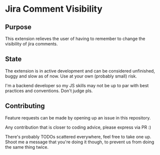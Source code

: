 # Jira Comment Visibility

## Purpose

This extension relieves the user of having to remember to change the visibility of jira comments.

## State

The extension is in active development and can be considered unfinished, buggy and slow as of now.
Use at your own (probably small) risk.

I'm a backend developer so my JS skills may not be up to par with best practices and conventions. Don't judge pls.

## Contributing

Feature requests can be made by opening up an issue in this repository.

Any contribution that is closer to coding advice, please express via PR :)

There's probably TODOs scattered everywhere, feel free to take one up.
Shoot me a message that you're doing it though, to prevent us from doing the same thing twice.
